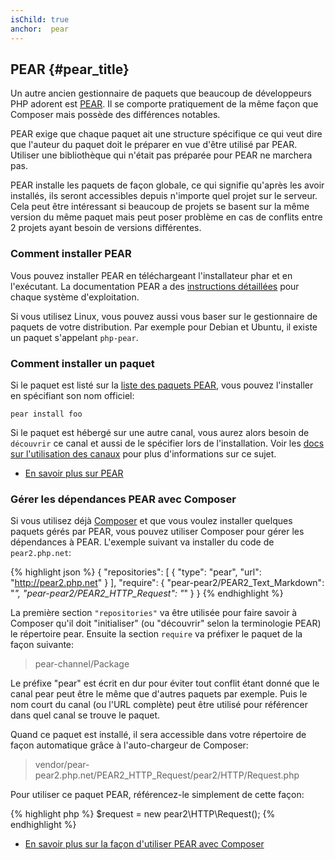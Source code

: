```yaml
---
isChild: true
anchor:  pear
---
```


## PEAR {#pear_title}

Un autre ancien gestionnaire de paquets que beaucoup de développeurs PHP adorent est [PEAR][1]. Il se comporte pratiquement
de la même façon que Composer mais possède des différences notables.

PEAR exige que chaque paquet ait une structure spécifique ce qui veut dire que l'auteur du paquet doit le préparer en
vue d'être utilisé par PEAR. Utiliser une bibliothèque qui n'était pas préparée pour PEAR ne marchera pas.

PEAR installe les paquets de façon globale, ce qui signifie qu'après les avoir installés, ils seront accessibles depuis
n'importe quel projet sur le serveur. Cela peut être intéressant si beaucoup de projets se basent sur la même version du
même paquet mais peut poser problème en cas de conflits entre 2 projets ayant besoin de versions différentes.

### Comment installer PEAR

Vous pouvez installer PEAR en téléchargeant l'installateur phar et en l'exécutant. La documentation PEAR a des
[instructions détaillées][2] pour chaque système d'exploitation.

Si vous utilisez Linux, vous pouvez aussi vous baser sur le gestionnaire de paquets de votre distribution. Par exemple
pour Debian et Ubuntu, il existe un paquet s'appelant ``php-pear``.

### Comment installer un paquet

Si le paquet est listé sur la [liste des paquets PEAR][3], vous pouvez l'installer en spécifiant son nom officiel:

    pear install foo

Si le paquet est hébergé sur une autre canal, vous aurez alors besoin de `découvrir` ce canal et aussi de le
spécifier lors de l'installation. Voir les [docs sur l'utilisation des canaux][4] pour plus d'informations sur ce sujet.

* [En savoir plus sur PEAR][1]

### Gérer les dépendances PEAR avec Composer

Si vous utilisez déjà [Composer][5] et que vous voulez installer quelques paquets gérés par PEAR, vous pouvez
utiliser Composer pour gérer les dépendances à PEAR. L'exemple suivant va installer du code de `pear2.php.net`:

{% highlight json %}
{
    "repositories": [
        {
            "type": "pear",
            "url": "http://pear2.php.net"
        }
    ],
    "require": {
        "pear-pear2/PEAR2_Text_Markdown": "*",
        "pear-pear2/PEAR2_HTTP_Request": "*"
    }
}
{% endhighlight %}

La première section `"repositories"` va être utilisée pour faire savoir à Composer qu'il doit "initialiser" (ou
"découvrir" selon la terminologie PEAR) le répertoire pear. Ensuite la section `require` va préfixer le paquet de la
façon suivante:

> pear-channel/Package

Le préfixe "pear" est écrit en dur pour éviter tout conflit étant donné que le canal pear peut être le même que d'autres
paquets par exemple. Puis le nom court du canal (ou l'URL complète) peut être utilisé pour référencer dans quel canal se
trouve le paquet.

Quand ce paquet est installé, il sera accessible dans votre répertoire de façon automatique grâce à l'auto-chargeur de
Composer:

> vendor/pear-pear2.php.net/PEAR2_HTTP_Request/pear2/HTTP/Request.php

Pour utiliser ce paquet PEAR, référencez-le simplement de cette façon:

{% highlight php %}
$request = new pear2\HTTP\Request();
{% endhighlight %}

* [En savoir plus sur la façon d'utiliser PEAR avec Composer][6]

[1]: http://pear.php.net/
[2]: http://pear.php.net/manual/fr/installation.getting.php
[3]: http://pear.php.net/packages.php
[4]: http://pear.php.net/manual/fr/guide.users.commandline.channels.php
[5]: /#composer_and_packagist
[6]: http://getcomposer.org/doc/05-repositories.md#pear
